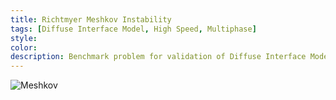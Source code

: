 ```yaml
---
title: Richtmyer Meshkov Instability
tags: [Diffuse Interface Model, High Speed, Multiphase]
style: 
color: 
description: Benchmark problem for validation of Diffuse Interface Model. 
---
```



![Meshkov](https://live.staticflickr.com/65535/51912926911_c0dde30023_c.jpg)

